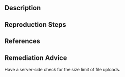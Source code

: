 ## Description


## Reproduction Steps


## References


## Remediation Advice

Have a server-side check for the size limit of file uploads.


